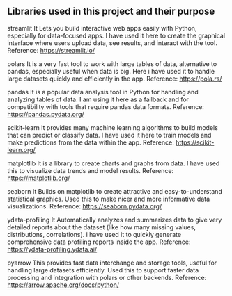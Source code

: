 ## Libraries used in this project  and their purpose
streamlit
It Lets you build interactive web apps easily with Python, especially for data-focused apps.
I have used it here to create the graphical interface where users upload data, see results, and interact with the tool.
Reference: https://streamlit.io/

polars
It is a very fast tool to work with large tables of data, alternative to pandas, especially useful when data is big.
Here i have used it to handle large datasets quickly and efficiently in the app.
Reference: https://pola.rs/

pandas
It is a popular data analysis tool in Python for handling and analyzing tables of data.
I am using it here as a fallback and for compatibility with tools that require pandas data formats.
Reference: https://pandas.pydata.org/

scikit-learn
It provides many machine learning algorithms to build models that can predict or classify data.
I have used it here to train models and make predictions from the data within the app.
Reference: https://scikit-learn.org/

matplotlib
It is a library to create charts and graphs from data.
I have used this to visualize data trends and model results.
Reference: https://matplotlib.org/

seaborn
It Builds on matplotlib to create attractive and easy-to-understand statistical graphics.
Used this to make nicer and more informative data visualizations.
Reference: https://seaborn.pydata.org/

ydata-profiling
It Automatically analyzes and summarizes data to give very detailed reports about the dataset (like how many missing values, distributions, correlations).
i have used it to quickly generate comprehensive data profiling reports inside the app.
Reference: https://ydata-profiling.ydata.ai/

pyarrow
This provides fast data interchange and storage tools, useful for handling large datasets efficiently.
Used this to support faster data processing and integration with polars or other backends.
Reference: https://arrow.apache.org/docs/python/

